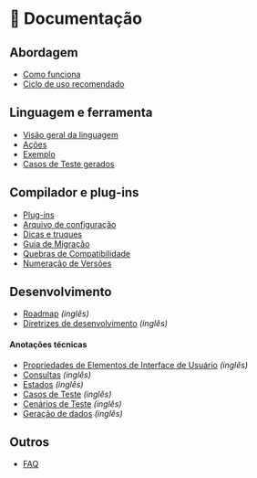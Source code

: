 # 📖 Documentação

## Abordagem

- [Como funciona](how-it-works.md)
- [Ciclo de uso recomendado](cycle.md)

## Linguagem e ferramenta

- [Visão geral da linguagem](language.md)
- [Ações](actions.md)
- [Exemplo](example.md)
- [Casos de Teste gerados](test-cases.md)

## Compilador e plug-ins

- [Plug-ins](plugins.md)
- [Arquivo de configuração](config.md)
- [Dicas e truques](tips-and-tricks.md)
- [Guia de Migração](migration.md)
- [Quebras de Compatibilidade](breaking-changes.md)
- [Numeração de Versões](versioning.md)

## Desenvolvimento

- [Roadmap](../roadmap.md) *(inglês)*
- [Diretrizes de desenvolvimento](development.md) *(inglês)*

#### Anotações técnicas

- [Propriedades de Elementos de Interface de Usuário](../en/dev/properties.md) *(inglês)*
- [Consultas](../en/dev/queries.md) *(inglês)*
- [Estados](../en/dev/states.md) *(inglês)*
- [Casos de Teste](../en/dev/test-cases.md) *(inglês)*
- [Cenários de Teste](../en/dev/test-scenarios.md) *(inglês)*
- [Geração de dados](../en/dev/data-generation.md) *(inglês)*

## Outros

- [FAQ](faq.md)